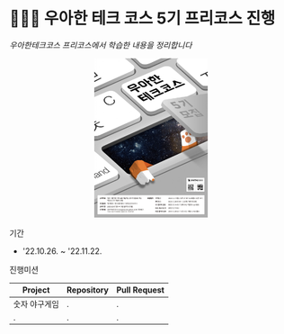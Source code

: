 # 👨🏻‍💻 우아한 테크 코스 5기 프리코스 진행

_우아한테크코스 프리코스에서 학습한 내용을 정리합니다_

<p align="center">
    <img src="./1.png" alt="우아한테크코스 포스터" width="40%" />
</p>

기간

- '22.10.26. ~ '22.11.22.

진행미션

|Project|Repository|Pull Request|
|------|---|---|
|숫자 야구게임|.|.|
|.|.|.|
